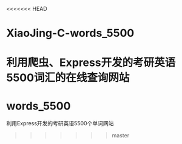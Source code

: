 <<<<<<< HEAD
# XiaoJing-C-words_5500
利用爬虫、Express开发的考研英语5500词汇的在线查询网站
=======
# words_5500
利用Express开发的考研英语5500个单词网站
>>>>>>> master
